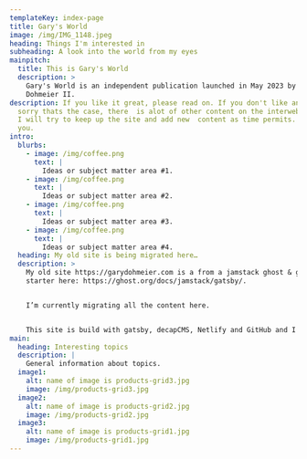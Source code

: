 ```yaml
---
templateKey: index-page
title: Gary's World
image: /img/IMG_1148.jpeg
heading: Things I'm interested in
subheading: A look into the world from my eyes
mainpitch:
  title: This is Gary's World
  description: >
    Gary's World is an independent publication launched in May 2023 by Gary
    Dohmeier II. 
description: If you like it great, please read on. If you don't like and I'm
  sorry thats the case, there  is alot of other content on the interwebs to try.
  I will try to keep up the site and add new  content as time permits. Thank
  you.
intro:
  blurbs:
    - image: /img/coffee.png
      text: |
        Ideas or subject matter area #1.  
    - image: /img/coffee.png
      text: |
        Ideas or subject matter area #2.  
    - image: /img/coffee.png
      text: |
        Ideas or subject matter area #3.  
    - image: /img/coffee.png
      text: |
        Ideas or subject matter area #4.  
  heading: My old site is being migrated here…
  description: >
    My old site https://garydohmeier.com is a from a jamstack ghost & gatsby
    starter here: https://ghost.org/docs/jamstack/gatsby/.


    I’m currently migrating all the content here.


    This site is build with gatsby, decapCMS, Netlify and GitHub and I can run and edit it from a web browser completely free.  See this page https://decapcms.org/docs/start-with-a-template/ for how I did it!
main:
  heading: Interesting topics
  description: |
    General information about topics.
  image1:
    alt: name of image is products-grid3.jpg
    image: /img/products-grid3.jpg
  image2:
    alt: name of image is products-grid2.jpg
    image: /img/products-grid2.jpg
  image3:
    alt: name of image is products-grid1.jpg
    image: /img/products-grid1.jpg
---
```

